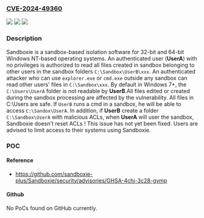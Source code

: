 ### [CVE-2024-49360](https://cve.mitre.org/cgi-bin/cvename.cgi?name=CVE-2024-49360)
![](https://img.shields.io/static/v1?label=Product&message=Sandboxie&color=blue)
![](https://img.shields.io/static/v1?label=Version&message=%3D%20%3C%20v1.14.6%20%2F%205.69.6%20&color=brighgreen)
![](https://img.shields.io/static/v1?label=Vulnerability&message=CWE-22%3A%20Improper%20Limitation%20of%20a%20Pathname%20to%20a%20Restricted%20Directory%20('Path%20Traversal')&color=brighgreen)

### Description

Sandboxie is a sandbox-based isolation software for 32-bit and 64-bit Windows NT-based operating systems. An authenticated user (**UserA**) with no privileges is authorized to read all files created in sandbox belonging to other users in the sandbox folders `C:\Sandbox\UserB\xxx`. An authenticated attacker who can use `explorer.exe` or `cmd.exe` outside any sandbox can read other users' files in `C:\Sandbox\xxx`. By default in Windows 7+, the `C:\Users\UserA` folder is not readable by **UserB**.All files edited or created during the sandbox processing are affected by the vulnerability. All files in C:\Users are safe. If `UserB` runs a cmd in a sandbox, he will be able to access `C:\Sandox\UserA`. In addition, if **UserB** create a folder `C:\Sandbox\UserA` with malicious ACLs, when **UserA** will user the sandbox, Sandboxie doesn't reset ACLs ! This issue has not yet been fixed. Users are advised to limit access to their systems using Sandboxie.

### POC

#### Reference
- https://github.com/sandboxie-plus/Sandboxie/security/advisories/GHSA-4chj-3c28-gvmp

#### Github
No PoCs found on GitHub currently.

